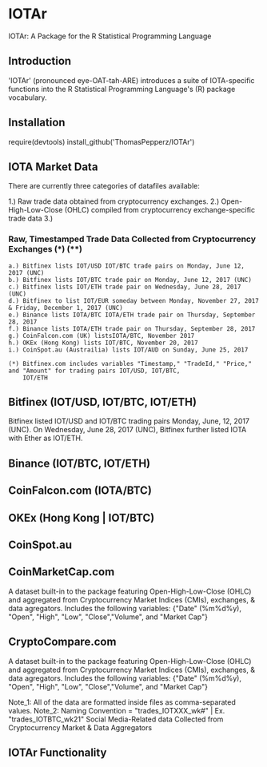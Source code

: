 # IOTAr
IOTAr: A Package for the R Statistical Programming Language

## Introduction
'IOTAr' (pronounced eye-OAT-tah-ARE) introduces a suite of IOTA-specific functions into the R Statistical Programming Language's (R) package vocabulary. 

## Installation
require(devtools)
install_github('ThomasPepperz/IOTAr')

## IOTA Market Data
There are currently three categories of datafiles available: 

1.) Raw trade data obtained from cryptocurrency exchanges.
2.) Open-High-Low-Close (OHLC) compiled from cryptocurrency exchange-specific trade data
3.) 

### Raw, Timestamped Trade Data Collected from Cryptocurrency Exchanges (*) (**)
    a.) Bitfinex lists IOT/USD IOT/BTC trade pairs on Monday, June 12, 2017 (UNC)
    b.) Bitfinex lists IOT/BTC trade pair on Monday, June 12, 2017 (UNC)
    c.) Bitfinex lists IOT/ETH trade pair on Wednesday, June 28, 2017 (UNC)
    d.) Bitfinex to list IOT/EUR someday between Monday, November 27, 2017 & Friday, December 1, 2017 (UNC)
    e.) Binance lists IOTA/BTC IOTA/ETH trade pair on Thursday, September 28, 2017
    f.) Binance lists IOTA/ETH trade pair on Thursday, September 28, 2017
    g.) CoinFalcon.com (UK) listsIOTA/BTC, November 2017
    h.) OKEx (Hong Kong) lists IOT/BTC, November 20, 2017
    i.) CoinSpot.au (Austrailia) lists IOT/AUD on Sunday, June 25, 2017
    
    (*) Bitfinex.com includes variables "Timestamp," "TradeId," "Price," and "Amount" for trading pairs IOT/USD, IOT/BTC,         
        IOT/ETH 
## Bitfinex (IOT/USD, IOT/BTC, IOT/ETH)
Bitfinex listed IOT/USD and IOT/BTC trading pairs Monday, June, 12, 2017 (UNC). On Wednesday, June 28, 2017 (UNC), Bitfinex further listed IOTA with Ether as IOT/ETH. 

## Binance (IOT/BTC, IOT/ETH)

## CoinFalcon.com (IOTA/BTC)

## OKEx (Hong Kong | IOT/BTC)

## CoinSpot.au


## CoinMarketCap.com
A dataset built-in to the package featuring Open-High-Low-Close (OHLC) and aggregated from Cryptocurrency Market Indices (CMIs), exchanges, & data agregators. Includes the following variables: {"Date" (%m%d%y), "Open", "High", "Low", "Close","Volume", and "Market Cap"}

## CryptoCompare.com
A dataset built-in to the package featuring Open-High-Low-Close (OHLC) and aggregated from Cryptocurrency Market Indices (CMIs), exchanges, & data agregators. Includes the following variables: {"Date" (%m%d%y), "Open", "High", "Low", "Close","Volume", and "Market Cap"}

Note_1: All of the data are formatted inside files as comma-separated values.
Note_2: Naming Convention = "trades_IOTXXX_wk#" | Ex. "trades_IOTBTC_wk21" Social Media-Related data Collected from Cryptocurrency Market & Data Aggregators

    
## IOTAr Functionality





